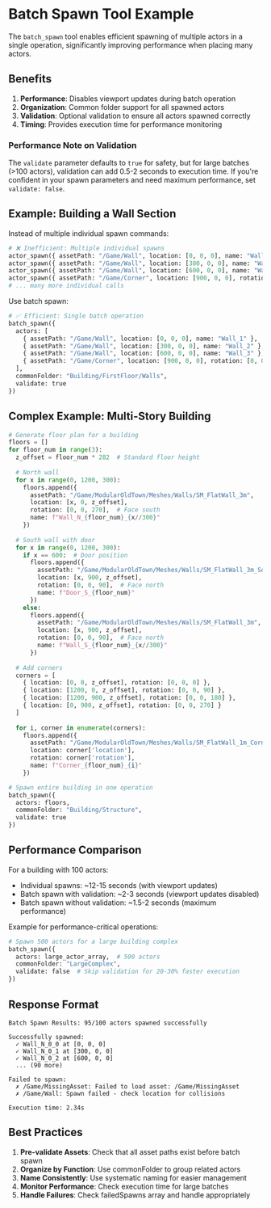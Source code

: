 # Batch Spawn Tool Example

The `batch_spawn` tool enables efficient spawning of multiple actors in a single operation, significantly improving performance when placing many actors.

## Benefits

1. **Performance**: Disables viewport updates during batch operation
2. **Organization**: Common folder support for all spawned actors
3. **Validation**: Optional validation to ensure all actors spawned correctly
4. **Timing**: Provides execution time for performance monitoring

### Performance Note on Validation

The `validate` parameter defaults to `true` for safety, but for large batches (>100 actors), validation can add 0.5-2 seconds to execution time. If you're confident in your spawn parameters and need maximum performance, set `validate: false`.

## Example: Building a Wall Section

Instead of multiple individual spawn commands:

```python
# ❌ Inefficient: Multiple individual spawns
actor_spawn({ assetPath: "/Game/Wall", location: [0, 0, 0], name: "Wall_1" })
actor_spawn({ assetPath: "/Game/Wall", location: [300, 0, 0], name: "Wall_2" })
actor_spawn({ assetPath: "/Game/Wall", location: [600, 0, 0], name: "Wall_3" })
actor_spawn({ assetPath: "/Game/Corner", location: [900, 0, 0], rotation: [0, 0, 90], name: "Corner_1" })
# ... many more individual calls
```

Use batch spawn:

```python
# ✅ Efficient: Single batch operation
batch_spawn({
  actors: [
    { assetPath: "/Game/Wall", location: [0, 0, 0], name: "Wall_1" },
    { assetPath: "/Game/Wall", location: [300, 0, 0], name: "Wall_2" },
    { assetPath: "/Game/Wall", location: [600, 0, 0], name: "Wall_3" },
    { assetPath: "/Game/Corner", location: [900, 0, 0], rotation: [0, 0, 90], name: "Corner_1" }
  ],
  commonFolder: "Building/FirstFloor/Walls",
  validate: true
})
```

## Complex Example: Multi-Story Building

```python
# Generate floor plan for a building
floors = []
for floor_num in range(3):
  z_offset = floor_num * 282  # Standard floor height
  
  # North wall
  for x in range(0, 1200, 300):
    floors.append({
      assetPath: "/Game/ModularOldTown/Meshes/Walls/SM_FlatWall_3m",
      location: [x, 0, z_offset],
      rotation: [0, 0, 270],  # Face south
      name: f"Wall_N_{floor_num}_{x//300}"
    })
  
  # South wall with door
  for x in range(0, 1200, 300):
    if x == 600:  # Door position
      floors.append({
        assetPath: "/Game/ModularOldTown/Meshes/Walls/SM_FlatWall_3m_SquareDoor",
        location: [x, 900, z_offset],
        rotation: [0, 0, 90],  # Face north
        name: f"Door_S_{floor_num}"
      })
    else:
      floors.append({
        assetPath: "/Game/ModularOldTown/Meshes/Walls/SM_FlatWall_3m",
        location: [x, 900, z_offset],
        rotation: [0, 0, 90],  # Face north
        name: f"Wall_S_{floor_num}_{x//300}"
      })
  
  # Add corners
  corners = [
    { location: [0, 0, z_offset], rotation: [0, 0, 0] },
    { location: [1200, 0, z_offset], rotation: [0, 0, 90] },
    { location: [1200, 900, z_offset], rotation: [0, 0, 180] },
    { location: [0, 900, z_offset], rotation: [0, 0, 270] }
  ]
  
  for i, corner in enumerate(corners):
    floors.append({
      assetPath: "/Game/ModularOldTown/Meshes/Walls/SM_FlatWall_1m_Corner",
      location: corner['location'],
      rotation: corner['rotation'],
      name: f"Corner_{floor_num}_{i}"
    })

# Spawn entire building in one operation
batch_spawn({
  actors: floors,
  commonFolder: "Building/Structure",
  validate: true
})
```

## Performance Comparison

For a building with 100 actors:
- Individual spawns: ~12-15 seconds (with viewport updates)
- Batch spawn with validation: ~2-3 seconds (viewport updates disabled)
- Batch spawn without validation: ~1.5-2 seconds (maximum performance)

Example for performance-critical operations:
```python
# Spawn 500 actors for a large building complex
batch_spawn({
  actors: large_actor_array,  # 500 actors
  commonFolder: "LargeComplex",
  validate: false  # Skip validation for 20-30% faster execution
})
```

## Response Format

```
Batch Spawn Results: 95/100 actors spawned successfully

Successfully spawned:
  ✓ Wall_N_0_0 at [0, 0, 0]
  ✓ Wall_N_0_1 at [300, 0, 0]
  ✓ Wall_N_0_2 at [600, 0, 0]
  ... (90 more)

Failed to spawn:
  ✗ /Game/MissingAsset: Failed to load asset: /Game/MissingAsset
  ✗ /Game/Wall: Spawn failed - check location for collisions

Execution time: 2.34s
```

## Best Practices

1. **Pre-validate Assets**: Check that all asset paths exist before batch spawn
2. **Organize by Function**: Use commonFolder to group related actors
3. **Name Consistently**: Use systematic naming for easier management
4. **Monitor Performance**: Check execution time for large batches
5. **Handle Failures**: Check failedSpawns array and handle appropriately